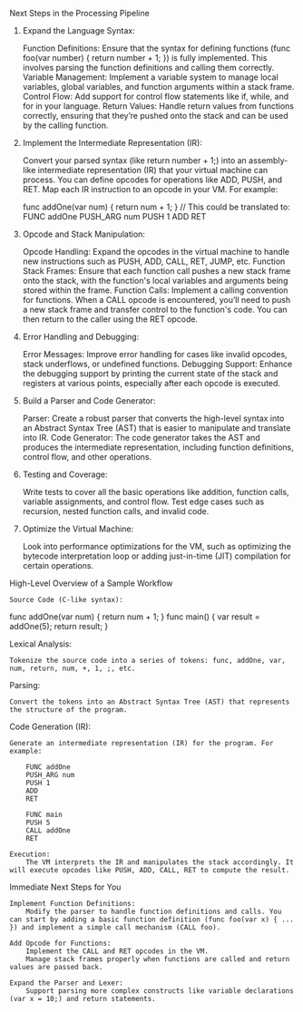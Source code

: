 Next Steps in the Processing Pipeline
1. Expand the Language Syntax:

   Function Definitions: Ensure that the syntax for defining functions (func foo(var number) { return number + 1; }) is fully implemented. This involves parsing the function definitions and calling them correctly.
   Variable Management: Implement a variable system to manage local variables, global variables, and function arguments within a stack frame.
   Control Flow: Add support for control flow statements like if, while, and for in your language.
   Return Values: Handle return values from functions correctly, ensuring that they’re pushed onto the stack and can be used by the calling function.

2. Implement the Intermediate Representation (IR):

   Convert your parsed syntax (like return number + 1;) into an assembly-like intermediate representation (IR) that your virtual machine can process. You can define opcodes for operations like ADD, PUSH, and RET.
   Map each IR instruction to an opcode in your VM. For example:

   func addOne(var num) { return num + 1; }
   // This could be translated to:
   FUNC addOne
   PUSH_ARG num
   PUSH 1
   ADD
   RET

3. Opcode and Stack Manipulation:

   Opcode Handling: Expand the opcodes in the virtual machine to handle new instructions such as PUSH, ADD, CALL, RET, JUMP, etc.
   Function Stack Frames: Ensure that each function call pushes a new stack frame onto the stack, with the function's local variables and arguments being stored within the frame.
   Function Calls: Implement a calling convention for functions. When a CALL opcode is encountered, you’ll need to push a new stack frame and transfer control to the function's code. You can then return to the caller using the RET opcode.

4. Error Handling and Debugging:

   Error Messages: Improve error handling for cases like invalid opcodes, stack underflows, or undefined functions.
   Debugging Support: Enhance the debugging support by printing the current state of the stack and registers at various points, especially after each opcode is executed.

5. Build a Parser and Code Generator:

   Parser: Create a robust parser that converts the high-level syntax into an Abstract Syntax Tree (AST) that is easier to manipulate and translate into IR.
   Code Generator: The code generator takes the AST and produces the intermediate representation, including function definitions, control flow, and other operations.

6. Testing and Coverage:

   Write tests to cover all the basic operations like addition, function calls, variable assignments, and control flow.
   Test edge cases such as recursion, nested function calls, and invalid code.

7. Optimize the Virtual Machine:

   Look into performance optimizations for the VM, such as optimizing the bytecode interpretation loop or adding just-in-time (JIT) compilation for certain operations.

High-Level Overview of a Sample Workflow

    Source Code (C-like syntax):

func addOne(var num) { return num + 1; }
func main() {
var result = addOne(5);
return result;
}

Lexical Analysis:

    Tokenize the source code into a series of tokens: func, addOne, var, num, return, num, +, 1, ;, etc.

Parsing:

    Convert the tokens into an Abstract Syntax Tree (AST) that represents the structure of the program.

Code Generation (IR):

    Generate an intermediate representation (IR) for the program. For example:

        FUNC addOne
        PUSH_ARG num
        PUSH 1
        ADD
        RET

        FUNC main
        PUSH 5
        CALL addOne
        RET

    Execution:
        The VM interprets the IR and manipulates the stack accordingly. It will execute opcodes like PUSH, ADD, CALL, RET to compute the result.

Immediate Next Steps for You

    Implement Function Definitions:
        Modify the parser to handle function definitions and calls. You can start by adding a basic function definition (func foo(var x) { ... }) and implement a simple call mechanism (CALL foo).

    Add Opcode for Functions:
        Implement the CALL and RET opcodes in the VM.
        Manage stack frames properly when functions are called and return values are passed back.

    Expand the Parser and Lexer:
        Support parsing more complex constructs like variable declarations (var x = 10;) and return statements.